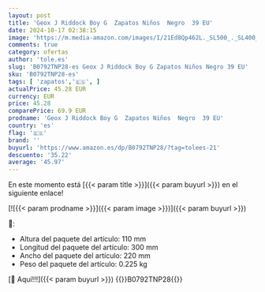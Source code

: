```yaml
---
layout: post
title: 'Geox J Riddock Boy G  Zapatos Niños  Negro  39 EU'
date: 2024-10-17 02:38:15
image: 'https://m.media-amazon.com/images/I/21Ed8Qp462L._SL500_._SL400_.jpg'
comments: true
category: ofertas
author: 'tole.es'
slug: 'B0792TNP28-es Geox J Riddock Boy G Zapatos Niños Negro 39 EU'
sku: 'B0792TNP28-es'
tags: [ 'zapatos','🇪🇸', ]
actualPrice: 45.28 EUR
currency: EUR
price: 45.28
comparePrice: 69.9 EUR
prodname: 'Geox J Riddock Boy G  Zapatos Niños  Negro  39 EU'
country: 'es'
flag: '🇪🇸'
brand: ''
buyurl: 'https://www.amazon.es/dp/B0792TNP28/?tag=tolees-21'
descuento: '35.22'
average: '45.97'
---
```


En este momento está [{{< param title >}}]({{< param buyurl >}}) en el siguiente enlace!

[![{{< param prodname >}}]({{< param image >}})]({{< param buyurl >}})

🔎:

- Altura del paquete del artículo: 110 mm
- Longitud del paquete del artículo: 300 mm
- Ancho del paquete del artículo: 220 mm
- Peso del paquete del artículo: 0.225 kg

[🛒 Aquí!!!]({{< param buyurl >}})
{{<world>}}B0792TNP28{{</world>}}
